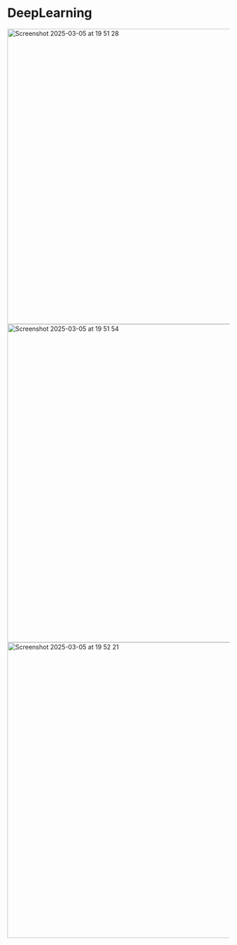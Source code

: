 # DeepLearning
<img width="670" alt="Screenshot 2025-03-05 at 19 51 28" src="https://github.com/user-attachments/assets/f3eae590-4eb4-476a-8e42-2299e39d1e7d" />
<img width="722" alt="Screenshot 2025-03-05 at 19 51 54" src="https://github.com/user-attachments/assets/9cdad1ef-2342-4013-92a7-844534055219" />
<img width="671" alt="Screenshot 2025-03-05 at 19 52 21" src="https://github.com/user-attachments/assets/e470ef26-b3f6-4ec1-abff-fb76ffe5b546" />
